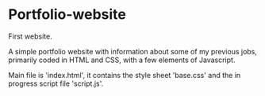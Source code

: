 # Portfolio-website
First website.

A simple portfolio website with information about some of my previous jobs, primarily coded in HTML and CSS, with a few elements of Javascript. 

Main file is 'index.html', it contains the style sheet 'base.css' and the in progress script file 'script.js'.
